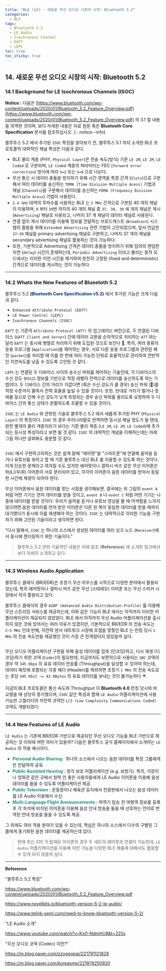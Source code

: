 ```yaml
---
title: "BLE (14) - 새로운 무선 오디오 시장의 시작: Bluetooth 5.2"
categories:
  - BLE
tags:
  - Bluetooth 5.2
  - LE Audio
  - Isochronous Channel
  - EATT
  - LEPC
toc: true
toc_sticky: true
---
```

<!--span style="color:#056070"><b>contents</b></span-->

## 14. 새로운 무선 오디오 시장의 시작: Bluetooth 5.2

### 14.1 Background for LE Isochronous Channels (ISOC)

**Notice :** 다음은 [https://www.bluetooth.com/wp-content/uploads/2020/01/Bluetooth_5.2_Feature_Overview.pdf](https://www.bluetooth.com/wp-content/uploads/2020/01/Bluetooth_5.2_Feature_Overview.pdf) 의 3.1 절 내용을 의역한 것이며, 보다 자세한 내용은 자료 원문 혹은 **Bluetooth Core Specification** 문서를 참조하십시오.
{: .notice--info}

블루투스 5.2 에서 추가된 `ISOC` 특징을 알아보기 전, 블루투스 5.1 까지 소개된 BLE 프로토콜의 대략적인 채널 특성은 다음과 같다.

* BLE 물리 계층 (PHY, `Physical Layer`)은 전송 속도(방식) 기준 `LE 1M`, `LE 2M`, `LE Coded` 로 구분되며, `LE Coded` 계층의 파라미터는 FEC (`forward error correction`) 방식에 따라 `S=2` 또는 `S=8` 으로 나뉜다.
* 무선 통신 시 데이터 충돌을 방지하기 위해 시간 영역을 특정 간격 (`Slots`)으로 구분해서 여러 데이터를 송신하는 `TDMA (Time Division Multiple Acess)` 기법과 채널 (`Channels`)을 구분해서 데이터를 송신하는 `FDMA (Frequency Division Multiple Acess`) 기법이 사용된다.
* `2.4 GHz` 대역의 주파수를 사용하는 BLE 는 `2 MHz` 간격으로 구분된 40 개의 채널이 이용하며, `0` 부터 `39`번 까지의 40 개의 채널 중 `37, 38, 39` 세 개의 채널은 게시 (`Advertising`) 채널로 사용되고, 나머지 37 개 채널이 데이터 채널로 사용된다.
* 연결 없이 게시 데이터를 이용해 정보를 전달하는 브로드캐스트 (`Broadcast`) 시스템의 활용을 위해 `Extended Advertising` 관련 기법이 고안되었으며, 앞서 언급한 `37~39` 채널을 primary advertising 채널로 구분하고, 나머지 37 개의 채널을 secondary advertising 채널로 활용하는 것이 가능하다.
* 또한, 기본적으로 Advertising 간격은 데이터 충돌을 방지하기 위해 임의의 랜덤한 지연 (`delay`) 시간이 존재하는데, `Periodic Advertising` 이라고 불리는 동작 모드에서는 이러한 지연 시간을 제거하여 완전히 고정된 (fixed and deterministic) 간격으로 데이터를 게시하는 것이 가능하다.

---

### 14.2 Whats the New Features of Blueetoth 5.2

블루투스 5.2 <span style="color:#053070"><b>(Bluetooth Core Specification v5.2)</b></span> 에서 추가된 기능은 크게 다음과 같다. 

* `Enhanced Attribute Protocol (EATT)`
* `LE Power Control (LEPC)`
* `Isochronous Channels (ISOC)`

`EATT` 는 기존의 `Attribute Protocol (ATT)` 의 업그레이드 버전으로, 두 연결된 디바이스 (`GATT Client and Server`) 간에 데이터 교환을 순차적으로 처리하는 `ATT` 와는 달리 `EATT` 는 동시에 병렬로 처리하기 위해 도입된 것으로 보인다 🎢. 특히, 여러 종류의 응용 프로그램 (`Application`)을 제어하는 경우, 서로 다른 응용 프로그램과 관련된 패킷 (`packet`)을 처리할 때 이를 한 번에 처리 가능한 단위로 효율적으로 관리하여 전반적인 지연속도를 낮출 수 있도록 고안된 것 같다.

`LEPC` 는 연결된 두 디바이스 사이의 송수신 파워를 제어하는 기술인데, 각 디바이스의 수신 강도 (`RSSI`) 정보를 기반으로 적정 레벨의 전력으로 데이터를 송신하도록 하는 기법이다. 두 디바이스 간의 거리가 가깝다면 (혹은 수신 강도가 클 경우) 송신 파워 (📡)를 적정 수준까지 줄여서 전력 효율을 높일 수 있을 것이다. 또한, 반대로 거리가 멀거나 장애물 등으로 인해 수신 강도가 낮게 측정되는 경우 송신 파워를 올리도록 요청하여 두 디바이스 간의 통신 상태가 원활하도록 조율할 수 있을 것이다.

`ISOC` 는 `LE Audio` 와 관련된 기술로 블루투스 5.2 에서 새롭게 추가된 PHY (`Physical Layer`) 의 특징이다. `ISOC` 의 경우 우리나라말로 번역하면 등시성 채널 정도가 될 텐데, 완전 별개의 물리 계층이라기 보다는 기존 물리 계층 (`LE 1M`, `LE 2M`, `LE Coded`)에 추가되는 등시성 특성이라고 보면 될 것 같다. `ISOC` 의 대략적인 개념을 이해하는데는 아래 그림 하나만 살펴봐도 충분할 것 같다.

<figure style="width: 90%" class="align-center">
  <img src="{{ site.url }}{{ site.baseurl }}/assets/images/ble-52-fig1.png" alt="">
</figure>

`ISOC` 에서 구현하고자하는 것은 쉽게 말해 "에어팟"을 "스마트폰"에 연결해 음악을 듣거나 유튜브를 보려고 할 때 기존 블루투스 대신 BLE 를 이용할 수 있도록 하는 것이다. 이게 단순한 문제라고 여겨질 수도 있지만 에어팟이나 갤럭시 버즈 같은 무선 이어폰은 좌(L)/우(R) 이어폰이 서로 분리되어 있고, 각각의 이어폰이 음원 데이터를 받아서 동일한 시간에 재생이 되어야 한다. 

무선 이어폰에서 음원 데이터를 받는 시점을 생각해보면, 결국에는 위 그림의 `event A` 처럼 어떤 기기는 먼저 데이터를 받을 것이고, `event B` 나 `event C` 처럼 어떤 기기는 나중에 데이터를 받을 것이다. 우리가 음악을 듣거나 유튜브 영상을 볼 때 어색함을 느끼지 않으려면 음원 데이터를 먼저 받은 이어폰은 다른 한 쪽이 동일한 데이터를 받을 때까지 대기했다가 동시에 이를 재생해야 하는 것이다. `ISOC` 는 대략적으로 이러한 기능을 구현하기 위해 고안된 기술이라고 생각하면 된다.

"다시 말해서, `ISOC` 는 하나의 소스에서 생성된 데이터를 여러 싱크 노드 (`Receiver`)에서 동시에 렌더링하기 위한 기술이다."

>블루투스 5.2 관련 기술적인 내용은 아래 참조 (**Reference**) 에 소개한 링크에서 보다 자세히 소개하고 있다.

---

### 14.3 Wireless Audio Application

블루투스 클래식 (BR/EDR)은 초창기 무선 마우스를 시작으로 다양한 분야에서 활용되었는데, 특히 에어팟이나 갤럭시 버즈 같은 무선 (스테레오) 이어폰 또는 무선 스피커 시장에서 적극 활용되고 있다.

블루투스 클래식의 경우 `A2DP (Advanced Audio Distribution Profile)` 를 이용해 무선 스트리밍 서비스를 제공하는데, 이와 같은 기능이 BLE 에서는 아직까지 이러한 어플리케이션이 제공되지 않았었다. BLE 에서 아직까지 무선 Audio 어플리케이션을 출시하지 않은 것에 있어서는 여러 이유가 있겠지만, 기본적으로 BR/EDR 의 전송 속도는 `2~3 MHz` 인데 반해, 저전력 센서 네트워크 시장에 초점을 맞췄던 BLE 는 런칭 당시 `1 MHz` 의 전송 속도만을 제공했던 것이 가장 큰 한계점이지 않았을까 싶다.

<figure style="width: 90%" class="align-center">
  <img src="{{ site.url }}{{ site.baseurl }}/assets/images/ble-52-fig2.png" alt="">
</figure>

무선 오디오 어플리케이션 구현을 위해 음성 데이터를 압축 (인코딩)하고, 다시 재생 (디코딩)하기 위한 코덱 (`Codec`)이 필요한데, 지금까지도 보편적으로 사용되는 `SBC` 코덱의 경우 약 `345 Kbps` 의 유효 데이터 전송률 (Throughput)을 달성할 수 있어야 하는데, 데이터 패킷에 포함되는 각종 헤더 (Header)를 제외하면 초창기 `1 MHz` 의 전송 속도로는 초당 `345 Kbit ~= 43 KBytes` 의 유효 데이터를 보내는 것이 불가능하다 ☔️.

지금의 BLE 프로토콜은 통신 속도와 Throughput 이 **Bluetooth 4.0** 런칭 당시와 비교했을 때 상당히 증가했으며, `ISOC` 같은 특성과 함께 `LE Audio` 어플리케이션에 사용 가능한  고퀄리티의 저전력 코덱인 `LC3 (Low Complexity Communications Coded)` 코덱도 개발되었다.

---

### 14.4 New Features of LE Audio

`LE Audio` 는 기존에 BR/EDR 기반으로 제공되던 무선 오디오 기능을 BLE 기반으로 제공하는 것 이외에 어떤 의미가 있을까? 다음은 블루투스 공식 홈페이지에서 소개하는 `LE Audio` 의 적용 예시이다.

* <span style="color:#209070"><b>Personal Audio Sharing :</b></span> 하나의 소스에서 나오는 음원 데이터를 특정 그룹에게만 전달하여 공유.
* <span style="color:#209070"><b>Public Assisted Hearing :</b></span> 청각 보조 어플리케이션 (e.g. 보청기). 특히, 극장이나 영화관 같은 곳에서 청력 안 좋은 사용자들에게 LE Audio 이어폰을 이용해 음성 데이터를 들을 수 있도록 어플리케이션 제공.
* <span style="color:#209070"><b>Public Television :</b></span> 운동장이나 체육관 등지에서 전광판에서 나오는 음성 데이터를 LE Audio 이용해서 수신.
* <span style="color:#209070"><b>Multi-Language Flight Announcements :</b></span> 여객기 탑승 전 여행객 정보를 등록 후 각 좌석에 비치된 이어폰을 이용해 음성 안내 방송을 들을 때 선호하는 언어로 번역된 안내 방송을 들을 수 있도록 제공.

그 외에도 여러 적용 분야가 있을 수 있는데, 핵심은 하나의 소스에서 다수의 구별된 그룹에게 동기화된 음원 데이터를 제공하는데 있다.

>현재 최신 iOS 가 탑재된 아이폰의 경우 두 세트의 에어팟과 연결이 가능한데, `LE Audio` 어플리케이션을 이용해 이런 기능을 다양한 BLE 제품에 대해서도 활용할 수 있게 되지 않을까 싶다.

---

**Reference**

"블루투스 5.2 특징"

https://www.bluetooth.com/wp-content/uploads/2020/01/Bluetooth_5.2_Feature_Overview.pdf

https://www.novelbits.io/bluetooth-version-5-2-le-audio/

https://www.telink-semi.com/need-to-know-bluetooth-version-5-2/

"LE Audio 소개"

https://www.youtube.com/watch?v=KxI1-NdmHU8&t=225s

"무선 오디오 코덱 (Codec) 이란?"

https://m.blog.naver.com/zzoggopai/221791121828

https://m.blog.naver.com/koreasmp/221978250920